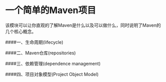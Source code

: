 # 一个简单的Maven项目

该模块可以让你直观的了解Maven是什么以及可以做什么，同时说明了Maven的几个核心概念。

####一、生命周期(lifecycle)

####二、Maven仓库(repositories)

####三、依赖管理(dependence management)

####四、项目对象模型(Project Object Model)